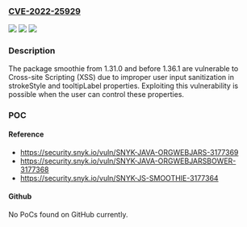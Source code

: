 ### [CVE-2022-25929](https://cve.mitre.org/cgi-bin/cvename.cgi?name=CVE-2022-25929)
![](https://img.shields.io/static/v1?label=Product&message=smoothie&color=blue)
![](https://img.shields.io/static/v1?label=Version&message=n%2Fa&color=blue)
![](https://img.shields.io/static/v1?label=Vulnerability&message=Cross-site%20Scripting%20(XSS)&color=brighgreen)

### Description

The package smoothie from 1.31.0 and before 1.36.1 are vulnerable to Cross-site Scripting (XSS) due to improper user input sanitization in strokeStyle and tooltipLabel properties. Exploiting this vulnerability is possible when the user can control these properties.

### POC

#### Reference
- https://security.snyk.io/vuln/SNYK-JAVA-ORGWEBJARS-3177369
- https://security.snyk.io/vuln/SNYK-JAVA-ORGWEBJARSBOWER-3177368
- https://security.snyk.io/vuln/SNYK-JS-SMOOTHIE-3177364

#### Github
No PoCs found on GitHub currently.

